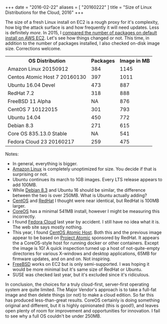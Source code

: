 +++
date = "2016-02-22"
aliases = [ "20160222" ]
title = "Size of Linux Distributions for the Cloud, 2016"
+++

The size of a fresh Linux install on EC2 is a rough proxy for it's
complexity, how big the attack surface is and how frequently it will
need updates.  Less is definitely *more*.  In 2015, I [compared the
number of packages on default install on AWS
EC2](/article/comparison-of-linux-distributions-on-aws-ec2/).  Let's
see how things changed or not.  This time, in addition to the number
of packages installed, I also checked on-disk image size.  Corrections
welcome.<!--more-->


<table class="table">
<tr><th>OS Distribution</th><th>Packages</th><th>Image in MB</th></tr>
<tr><td>Amazon Linux 20150912        </td><td> 384  </td><td> 1145 </td></tr>
<tr><td>Centos Atomic Host 7 20160130</td><td> 397  </td><td> 1011 </td></tr>
<tr><td>Ubuntu 16.04 Devel           </td><td> 473  </td><td> 887  </td></tr>
<tr><td>RedHat 7.2                   </td><td> 318  </td><td> 888  </td></tr>
<tr><td>FreeBSD 11 Alpha             </td><td> NA   </td><td> 876  </td></tr>
<tr><td>CentOS 7 10122015            </td><td> 301  </td><td> 793  </td></tr>
<tr><td>Ubuntu 14.04                 </td><td> 450  </td><td> 772  </td></tr>
<tr><td>Debian 8.3                   </td><td> 271  </td><td> 615  </td></tr>
<tr><td>Core OS 835.13.0 Stable      </td><td> NA   </td><td> 541  </td></tr>
<tr><td>Fedora Cloud 23 20160217     </td><td> 259  </td><td> 475  </td></tr>
</table>

Notes:

* In general, everything is bigger.
* [Amazon Linux](https://aws.amazon.com/amazon-linux-ami/) is completely unoptimized for size.  You decide if
  that is surprising or not.
* Ubuntu continues its march to 1GB images. Every LTS release appears
  to add 100MB.
* While [Debian 8.3](https://www.debian.org/News/2016/20160123) and
  Ubuntu 16 should be similar, the difference between the two is over
  250MB.  What is Ubuntu actually adding?
* [CentOS](https://www.centos.org) and
  [RedHat](http://www.redhat.com/en) I thought were near identical,
  but RedHat is 100MB larger.
* [CoreOS](https://coreos.com) has a minimal 541MB install, however I
  might be measuring this incorrectly.
* I found [Fedora Cloud](https://getfedora.org/en/cloud/) last year by
  accident.  I still have no idea what it is.  The web site says
  mostly nothing.
* This year, I found [CentOS Atomic
  Host](http://seven.centos.org/?p=579).  Both this and the previous
  image appear to be based on [Project
  Atomic](http://www.projectatomic.io) sponsored by RedHat.  It
  appears the a CoreOS-style host for running docker or other
  containers.  Except the image is 1G!  A quick inspection turned up a
  host of not-quite-empty directories for various X-windows and
  desktop applications, 65MB for firmware updates, and on and on.  Not
  inspiring.
* [FreeBSD](https://www.freebsd.org) works on EC2 but is
  only semi-supported.  I was hoping it would be more minimal but it's
  same size of RedHat or Ubuntu.
* SUSE was checked last year, but it's excluded since it's ridiculous.

In conclusion, the choices for a truly cloud-first, server-first
operating system are quite limited. The Major Vendor's approach is to
take a full-fat image and then delete things (or not) to make a
cloud edition. So far this has produced less-than-great results.
CoreOS certainly is doing something original and different, but it is
highly opinionated (this is good!), and leaves open plenty of room for
improvement and opportunities for innovation.  I fail to see why a
full OS couldn't be under 250MB.